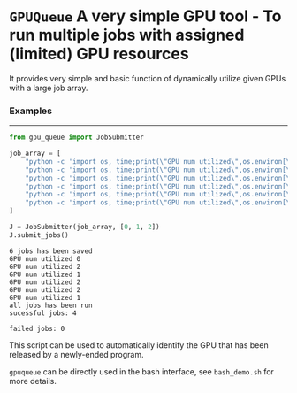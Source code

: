 # `GPUQueue` A very simple GPU tool - To run multiple jobs with assigned (limited) GPU resources

It provides very simple and basic function of dynamically utilize given GPUs with a large job array.

### Examples

---
``` python
from gpu_queue import JobSubmitter

job_array = [
    "python -c 'import os, time;print(\"GPU num utilized\",os.environ[\"CUDA_VISIBLE_DEVICES\"]);time.sleep(3)'",
    "python -c 'import os, time;print(\"GPU num utilized\",os.environ[\"CUDA_VISIBLE_DEVICES\"]);time.sleep(2)'",
    "python -c 'import os, time;print(\"GPU num utilized\",os.environ[\"CUDA_VISIBLE_DEVICES\"]);time.sleep(0.5)'",
    "python -c 'import os, time;print(\"GPU num utilized\",os.environ[\"CUDA_VISIBLE_DEVICES\"]);time.sleep(0.5)'",
    "python -c 'import os, time;print(\"GPU num utilized\",os.environ[\"CUDA_VISIBLE_DEVICES\"]);time.sleep(3)'",
    "python -c 'import os, time;print(\"GPU num utilized\",os.environ[\"CUDA_VISIBLE_DEVICES\"]);time.sleep(1)'",
]

J = JobSubmitter(job_array, [0, 1, 2])
J.submit_jobs()
```

```
6 jobs has been saved
GPU num utilized 0
GPU num utilized 2
GPU num utilized 1
GPU num utilized 2
GPU num utilized 2
GPU num utilized 1
all jobs has been run
sucessful jobs: 4

failed jobs: 0
```





This script can be used to automatically identify the GPU that has been released by a newly-ended program.

`gpuqueue` can be directly used in the bash interface, see `bash_demo.sh` for more details.



